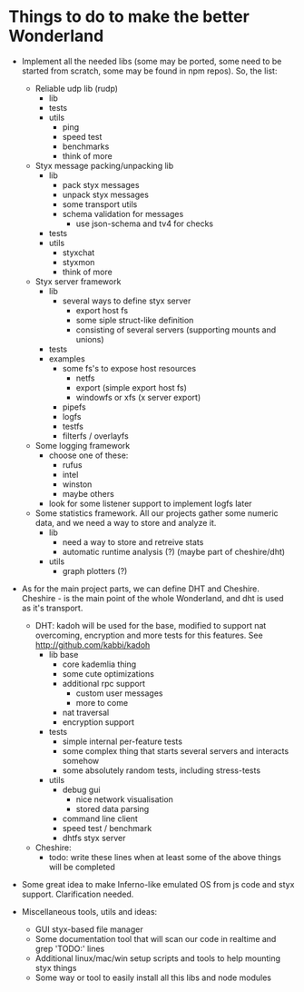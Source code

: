 Things to do to make the better Wonderland
==========================================

- Implement all the needed libs (some may be ported, some need to be started from scratch, some may be found in npm repos). So, the list:
    - Reliable udp lib (rudp) 
        - lib
        - tests
        - utils
            - ping
            - speed test
            - benchmarks
            - think of more
    - Styx message packing/unpacking lib
        - lib
            + pack styx messages
            + unpack styx messages
            - some transport utils
            - schema validation for messages
                - use json-schema and tv4 for checks
        - tests
        - utils
            - styxchat
            - styxmon
            - think of more
    - Styx server framework
        - lib
            - several ways to define styx server
                + export host fs
                + some siple struct-like definition
                - consisting of several servers (supporting mounts and unions)
        - tests
        - examples
            - some fs's to expose host resources
                - netfs
                - export (simple export host fs)
                - windowfs or xfs (x server export)
            - pipefs
            - logfs
            - testfs
            - filterfs / overlayfs
    - Some logging framework
        - choose one of these:
            - rufus
            - intel
            - winston
            - maybe others
        - look for some listener support to implement logfs later
    - Some statistics framework. All our projects gather some numeric data, and we need a way to store and analyze it.
        - lib
            - need a way to store and retreive stats
            - automatic runtime analysis (?) (maybe part of cheshire/dht)
        - utils
            - graph plotters (?)

- As for the main project parts, we can define DHT and Cheshire. Cheshire - is the main point of the whole Wonderland, and dht is used as it's transport.
    - DHT: kadoh will be used for the base, modified to support nat overcoming, encryption and more tests for this features. See http://github.com/kabbi/kadoh
        - lib base
            - core kademlia thing
            - some cute optimizations
            - additional rpc support
                - custom user messages
                - more to come
            - nat traversal
            - encryption support
        - tests
            - simple internal per-feature tests
            - some complex thing that starts several servers and interacts somehow
            - some absolutely random tests, including stress-tests
        - utils
            - debug gui
                - nice network visualisation
                - stored data parsing
            - command line client
            - speed test / benchmark
            - dhtfs styx server
    - Cheshire:
        - todo: write these lines when at least some of the above things will be completed

- Some great idea to make Inferno-like emulated OS from js code and styx support. Clarification needed.

- Miscellaneous tools, utils and ideas:
    - GUI styx-based file manager
    - Some documentation tool that will scan our code in realtime and grep 'TODO:' lines 
    - Additional linux/mac/win setup scripts and tools to help mounting styx things
    - Some way or tool to easily install all this libs and node modules